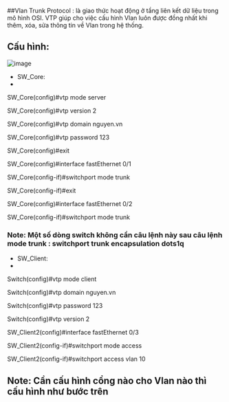 ##Vlan Trunk Protocol : là giao thức hoạt động ở tầng liên kết dữ liệu trong mô hình OSI. VTP giúp cho việc cấu hình Vlan luôn được đồng nhất khi thêm, xóa, sửa thông tin về Vlan trong hệ thống.
## Cấu hình: 
![image](https://user-images.githubusercontent.com/50360416/192953660-9a4a2e41-b6c5-44c6-a590-d53cbd8e586b.png)

- SW_Core:
- 
SW_Core(config)#vtp mode server

SW_Core(config)#vtp version 2

SW_Core(config)#vtp domain nguyen.vn

SW_Core(config)#vtp password 123

SW_Core(config)#exit


SW_Core(config)#interface fastEthernet 0/1

SW_Core(config-if)#switchport mode trunk

SW_Core(config-if)#exit 

SW_Core(config)#interface fastEthernet 0/2

SW_Core(config-if)#switchport mode  trunk


### Note: Một số dòng switch không cần câu lệnh này sau câu lệnh mode trunk : switchport trunk encapsulation dots1q


- SW_Client:
- 
Switch(config)#vtp mode client 

Switch(config)#vtp domain nguyen.vn

Switch(config)#vtp password 123

Switch(config)#vtp version 2


SW_Client2(config)#interface fastEthernet 0/3

SW_Client2(config-if)#switchport mode access 

SW_Client2(config-if)#switchport access vlan 10


## Note: Cần cấu hình cổng nào cho Vlan nào thì cấu hình như bước trên

